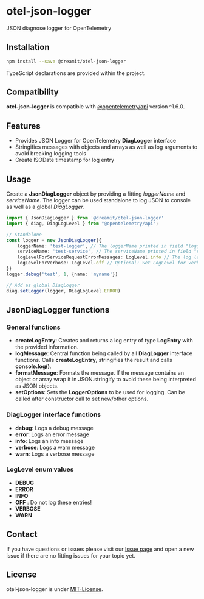 # otel-json-logger
JSON diagnose logger for OpenTelemetry

## Installation

```sh
npm install --save @dreamit/otel-json-logger
```

TypeScript declarations are provided within the project.

## Compatibility

**otel-json-logger** is compatible with [@opentelemetry/api][1] version ^1.6.0.


## Features

- Provides JSON Logger for OpenTelemetry **DiagLogger** interface
- Stringifies messages with objects and arrays as well as log arguments to avoid breaking logging tools
- Create ISODate timestamp for log entry
  
## Usage

Create a **JsonDiagLogger** object by providing a fitting *loggerName* and *serviceName*. The logger can be used standalone to log JSON to console as well as
a global *DiagLogger*. 

```typescript
import { JsonDiagLogger } from '@dreamit/otel-json-logger'
import { diag, DiagLogLevel } from "@opentelemetry/api";

// Standalone
const logger = new JsonDiagLogger({
    loggerName: 'test-logger', // The loggerName printed in field "logger"
    serviceName: 'test-service', // The serviceName printed in field "serviceName"
    logLevelForServiceRequestErrorMessages: LogLevel.info // The log level to use for error message "Service request". These contain request information that might not be logged on error level.
    logLevelForVerbose: LogLevel.off // Optional: Set LogLevel for verbose entries or ignore them
})
logger.debug('test', 1, {name: 'myname'})

// Add as global DiagLogger
diag.setLogger(logger, DiagLogLevel.ERROR)
```

## JsonDiagLogger functions

### General functions
* **createLogEntry**: Creates and returns a log entry of type **LogEntry** with the provided information.
* **logMessage**: Central function being called by all **DiagLogger** interface functions. Calls **createLogEntry**, stringifies the result and calls **console.log()**.
* **formatMessage**: Formats the message. If the message contains an object or array wrap it in JSON.stringify to avoid these being interpreted as JSON objects.
* **setOptions**: Sets the **LoggerOptions** to be used for logging. Can be called after constructor call to set new/other options.

### DiagLogger interface functions
* **debug**: Logs a debug message
* **error**: Logs an error message
* **info**: Logs an info message
* **verbose**: Logs a warn message
* **warn**: Logs a verbose message

### LogLevel enum values
* **DEBUG**
* **ERROR**
* **INFO**
* **OFF** : Do not log these entries!
* **VERBOSE**
* **WARN**

## Contact

If you have questions or issues please visit our [Issue page](https://github.com/dreamit-de/otel-json-logger/issues)
and open a new issue if there are no fitting issues for your topic yet.


## License

otel-json-logger is under [MIT-License](./LICENSE).

[1]: https://github.com/open-telemetry/opentelemetry-js
